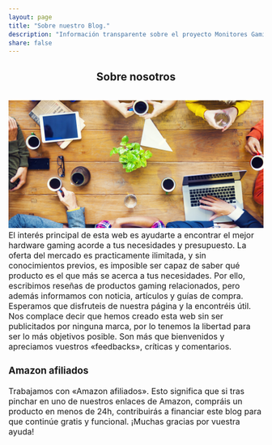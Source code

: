 ```yaml
---
layout: page
title: "Sobre nuestro Blog."
description: "Información transparente sobre el proyecto Monitores Gaming."
share: false
---
```

<h2>
<center><b>Sobre nosotros</b></center></h2>
<br /><img src="/images/sobre-nosotros.jpg">
<font size="3"><br>
El interés principal de esta web es ayudarte a encontrar el mejor hardware gaming acorde a tus necesidades y presupuesto. La oferta del mercado es practicamente ilimitada, y sin conocimientos previos, es imposible ser capaz de saber qué producto es el que más se acerca a tus necesidades. Por ello, escribimos reseñas de productos gaming relacionados, pero además informamos con noticia, artículos y guías de compra. Esperamos que disfruteis de nuestra página y la encontréis útil. Nos complace decir que hemos creado esta web sin ser publicitados por ninguna marca, por lo tenemos la libertad para ser lo más objetivos posible. Son más que bienvenidos y apreciamos vuestros «feedbacks», críticas y comentarios.

<h3> Amazon afiliados </h3>

Trabajamos con «Amazon afiliados». Esto significa que si tras pinchar en uno de nuestros enlaces de Amazon, compráis un producto en menos de 24h, contribuirás a financiar este blog para que continúe gratis y funcional. ¡Muchas gracias por vuestra ayuda!

<br /><br /><br /></font>